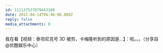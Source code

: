 ```yaml
---
id: 111137527879443108
date: 2012-04-14T06:46:00.000Z
reply: false
media_attachments: 0
---
```


我在看【视频：泰坦尼克号 3D 被剪，卡梅隆听到的原因是...】：呃。。。（分享自 @优酷娱乐中心）​​​​

